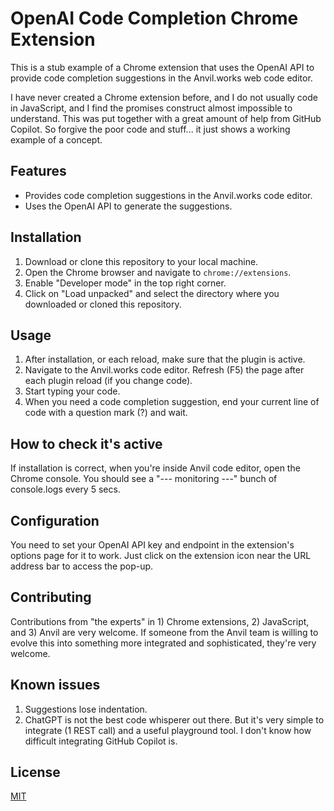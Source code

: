 # OpenAI Code Completion Chrome Extension

This is a stub example of a Chrome extension that uses the OpenAI API to provide code completion suggestions in the Anvil.works web code editor.

I have never created a Chrome extension before, and I do not usually code in JavaScript, and I find the promises construct almost impossible to understand.
This was put together with a great amount of help from GitHub Copilot.
So forgive the poor code and stuff... it just shows a working example of a concept.

## Features

- Provides code completion suggestions in the Anvil.works code editor.
- Uses the OpenAI API to generate the suggestions.

## Installation

1. Download or clone this repository to your local machine.
2. Open the Chrome browser and navigate to `chrome://extensions`.
3. Enable "Developer mode" in the top right corner.
4. Click on "Load unpacked" and select the directory where you downloaded or cloned this repository.

## Usage

1. After installation, or each reload, make sure that the plugin is active.
2. Navigate to the Anvil.works code editor. Refresh (F5) the page after each plugin reload (if you change code).
3. Start typing your code.
4. When you need a code completion suggestion, end your current line of code with a question mark (?) and wait.

## How to check it's active
If installation is correct, when you're inside Anvil code editor, open the Chrome console.
You should see a "--- monitoring ---" bunch of console.logs every 5 secs.

## Configuration

You need to set your OpenAI API key and endpoint in the extension's options page for it to work. Just click on the extension icon near the URL address bar to access the pop-up.

## Contributing

Contributions from "the experts" in 1) Chrome extensions, 2) JavaScript, and 3) Anvil are very welcome.
If someone from the Anvil team is willing to evolve this into something more integrated and sophisticated, they're very welcome.

## Known issues

1. Suggestions lose indentation.
2. ChatGPT is not the best code whisperer out there. But it's very simple to integrate (1 REST call) and a useful playground tool. I don't know how difficult integrating GitHub Copilot is.

## License

[MIT](https://choosealicense.com/licenses/mit/)
